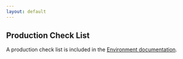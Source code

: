 ```yaml
---
layout: default
---
```


## Production Check List
A production check list is included in the [Environment documentation](environment.md#multi-node--production-checklist). 
